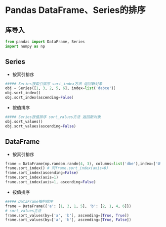 ﻿# Pandas DataFrame、Series的排序


## 库导入
```python
from pandas import DataFrame, Series
import numpy as np
```
## Series
- 按索引排序
```python
##### Series按索引排序 sort_index方法 返回新对象
obj = Series([1, 3, 2, 5, 6], index=list('dabce'))
obj.sort_index()
obj.sort_index(ascending=False)
```
- 按值排序
```python
##### Series按值排序 sort_values方法 返回新对象
obj.sort_values()
obj.sort_values(ascending=False)
```

## DataFrame
- 按索引排序
```python
frame = DataFrame(np.random.randn(4, 3), columns=list('dbe'),index=['Ut', 'Oh', 'Tex', 'Ore']) 
frame.sort_index() # 同frame.sort_index(axis=0) 
frame.sort_index(ascending=False)               
frame.sort_index(axis=1) 
frame.sort_index(axis=1, ascending=False) 
```
- 按值排序
```python
##### DataFrame按列排序
frame = DataFrame({'a': [1, 3, 1, 5], 'b': [2, 1, 4, 6]})
# sort_values方法
frame.sort_values(by=['a', 'b'], ascending=[True, True])
frame.sort_values(by=['a', 'b'], ascending=[True, False])
```
